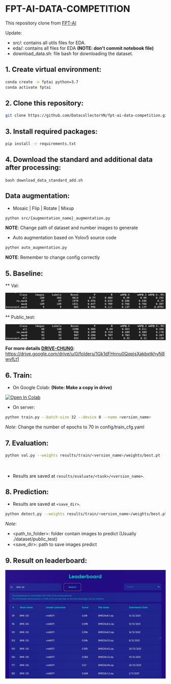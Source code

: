 # FPT-AI-DATA-COMPETITION
This repository clone from [FPT-AI](https://github.com/fsoft-ailab/Data-Competition)

Update:
+ src/: contains all utils files for EDA.
+ eda/: contains all files for EDA **(NOTE: don't commit notebook file)**
+ download_data.sh: file bash for downloading the dataset. 

## 1. Create virtual environment:
```bash
conda create -n fptai python=3.7
conda activate fptai
```

## 2. Clone this repository:
```bash
git clone https://github.com/DatacollectorVN/fpt-ai-data-competition.git
```

## 3. Install required packages: 
```bash 
pip install -r requirements.txt
```

## 4. Download the standard and additional data after processing:

`bash download_data_standard_add.sh`

## Data augmentation:
* Mosaic | Flip | Rotate | Mixup
```bash
python src/{augmentation_name}_augmentation.py
```
**NOTE**: Change path of dataset and number images to generate

* Auto augmentation based on Yolov5 source code
```bash
python auto_augmentation.py
```
**NOTE**: Remember to change config correctly

## 5. Baseline:
** Val:

![Baselineval](https://github.com/DatacollectorVN/fpt-ai-data-competition/blob/vnk/images/baselineval.jpg)

** Public_test:

![Baselinetest](https://github.com/DatacollectorVN/fpt-ai-data-competition/blob/vnk/images/baselinetest.jpg)

**For more details [DRIVE-CHUNG](https://drive.google.com/drive/u/0/folders/1Gk1dFHnnu0QqpjsXakbxtkhyN8wvfLt1)**: https://drive.google.com/drive/u/0/folders/1Gk1dFHnnu0QqpjsXakbxtkhyN8wvfLt1 

## 6. Train:

- On Google Colab: **(Note: Make a copy in drive)**
<a href="https://colab.research.google.com/drive/18VZqW9X2bI2Os28BhIyE4YqkFC9FKRrf?usp=sharing" target="_blank">
  <img src="https://colab.research.google.com/assets/colab-badge.svg" alt="Open In Colab"/>
</a>

- On server:
```bash
python train.py --batch-size 32 --device 0 --name <version_name> 
```
*Note*: Change the number of epochs to 70 in config/train_cfg.yaml

## 7. Evaluation:
```bash
python val.py --weights results/train/<version_name>/weights/best.pt  --task test --name <version_name> --batch-size 64 --device 0
                                                                             val
                                                                             train
```
* Results are saved at `results/evaluate/<task>/<version_name>`.

## 8. Prediction:
* Results are saved at `<save_dir>`.
```bash
python detect.py --weights results/train/<version_name>/weights/best.pt --source <path_to_folder> --dir <save_dir> --device 0
```
*Note*: 
- <path_to_folder>: folder contain images to predict (Usually ./dataset/public_test)
- <save_dir>: path to save images predict


## 9. Result on leaderboard:
![LEADERBOARD](https://github.com/DatacollectorVN/fpt-ai-data-competition/blob/vnk/images/leaderboard.jpg)